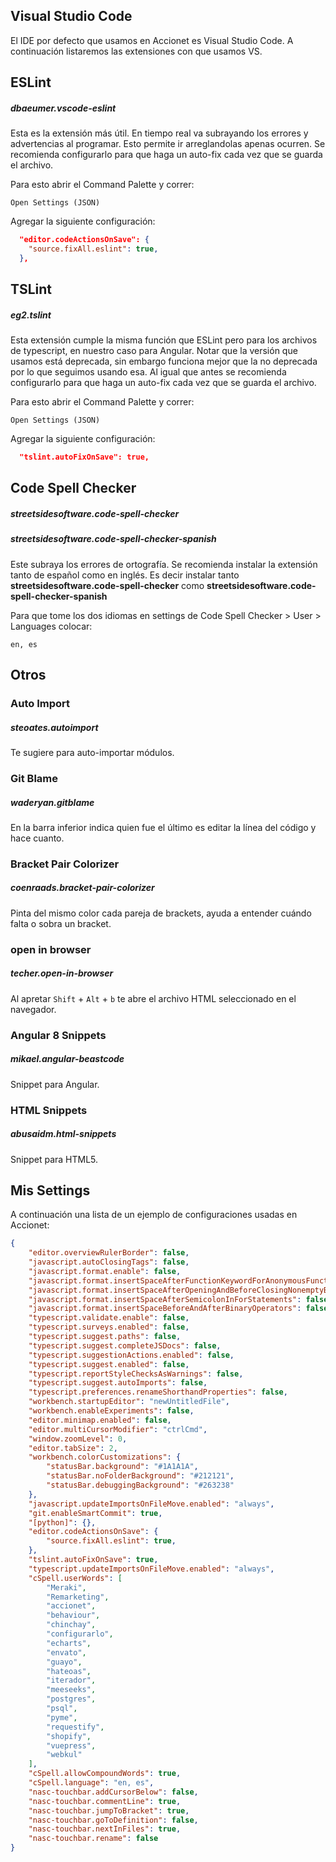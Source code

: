 ## Visual Studio Code

  El IDE por defecto que usamos en Accionet es Visual Studio Code.  A continuación listaremos las extensiones con que usamos VS.

## ESLint

  ##### dbaeumer.vscode-eslint
  Esta es la extensión más útil. En tiempo real va subrayando los errores y advertencias al programar. Esto permite ir arreglandolas apenas ocurren. Se recomienda configurarlo para que haga un auto-fix cada vez que se guarda el archivo.

  Para esto abrir el Command Palette y correr:
  ```
  Open Settings (JSON)
  ```

  Agregar la siguiente configuración:

  ```JSON
    "editor.codeActionsOnSave": {
      "source.fixAll.eslint": true,
    },
  ```


## TSLint

##### eg2.tslint
Esta extensión cumple la misma función que ESLint pero para los archivos de typescript, en nuestro caso para Angular. Notar que la versión que usamos está deprecada, sin embargo funciona mejor que la no deprecada por lo que seguimos usando esa. Al igual que antes se recomienda configurarlo para que haga un auto-fix cada vez que se guarda el archivo.

Para esto abrir el Command Palette y correr:
```
Open Settings (JSON)
```

Agregar la siguiente configuración:

```JSON
  "tslint.autoFixOnSave": true,
```


## Code Spell Checker 

  ##### streetsidesoftware.code-spell-checker
  ##### streetsidesoftware.code-spell-checker-spanish

  Este subraya los errores de ortografía. Se recomienda instalar la extensión tanto de español como en inglés. Es decir instalar tanto **streetsidesoftware.code-spell-checker** como **streetsidesoftware.code-spell-checker-spanish**

  Para que tome los dos idiomas en settings de Code Spell Checker > User > Languages colocar:

  ```
  en, es
  ```

## Otros

### Auto Import

##### steoates.autoimport
Te sugiere para auto-importar módulos.

### Git Blame

##### waderyan.gitblame
En la barra inferior indica quien fue el último es editar la línea del código y hace cuanto.


### Bracket Pair Colorizer

##### coenraads.bracket-pair-colorizer
Pinta del mismo color cada pareja de brackets, ayuda a entender cuándo falta o sobra un bracket. 


### open in browser

##### techer.open-in-browser

Al apretar `Shift` + `Alt` + `b` te abre el archivo HTML seleccionado en el navegador.

### Angular 8 Snippets

##### mikael.angular-beastcode

Snippet para Angular.

### HTML Snippets

##### abusaidm.html-snippets

Snippet para HTML5.


## Mis Settings


A continuación una lista de un ejemplo de configuraciones usadas en Accionet:

```JSON
{
    "editor.overviewRulerBorder": false,
    "javascript.autoClosingTags": false,
    "javascript.format.enable": false,
    "javascript.format.insertSpaceAfterFunctionKeywordForAnonymousFunctions": false,
    "javascript.format.insertSpaceAfterOpeningAndBeforeClosingNonemptyBraces": false,
    "javascript.format.insertSpaceAfterSemicolonInForStatements": false,
    "javascript.format.insertSpaceBeforeAndAfterBinaryOperators": false,
    "typescript.validate.enable": false,
    "typescript.surveys.enabled": false,
    "typescript.suggest.paths": false,
    "typescript.suggest.completeJSDocs": false,
    "typescript.suggestionActions.enabled": false,
    "typescript.suggest.enabled": false,
    "typescript.reportStyleChecksAsWarnings": false,
    "typescript.suggest.autoImports": false,
    "typescript.preferences.renameShorthandProperties": false,
    "workbench.startupEditor": "newUntitledFile",
    "workbench.enableExperiments": false,
    "editor.minimap.enabled": false,
    "editor.multiCursorModifier": "ctrlCmd",
    "window.zoomLevel": 0,
    "editor.tabSize": 2,
    "workbench.colorCustomizations": {
        "statusBar.background": "#1A1A1A",
        "statusBar.noFolderBackground": "#212121",
        "statusBar.debuggingBackground": "#263238"
    },
    "javascript.updateImportsOnFileMove.enabled": "always",
    "git.enableSmartCommit": true,
    "[python]": {},
    "editor.codeActionsOnSave": {
        "source.fixAll.eslint": true,
    },
    "tslint.autoFixOnSave": true,
    "typescript.updateImportsOnFileMove.enabled": "always",
    "cSpell.userWords": [
        "Meraki",
        "Remarketing",
        "accionet",
        "behaviour",
        "chinchay",
        "configurarlo",
        "echarts",
        "envato",
        "guayo",
        "hateoas",
        "iterador",
        "meeseeks",
        "postgres",
        "psql",
        "pyme",
        "requestify",
        "shopify",
        "vuepress",
        "webkul"
    ],
    "cSpell.allowCompoundWords": true,
    "cSpell.language": "en, es",
    "nasc-touchbar.addCursorBelow": false,
    "nasc-touchbar.commentLine": true,
    "nasc-touchbar.jumpToBracket": true,
    "nasc-touchbar.goToDefinition": false,
    "nasc-touchbar.nextInFiles": true,
    "nasc-touchbar.rename": false
}
```

